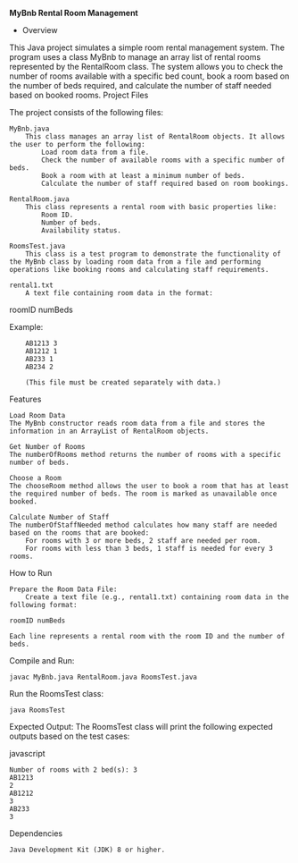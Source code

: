 ******MyBnb Rental Room Management******
- Overview

This Java project simulates a simple room rental management system. The program uses a class MyBnb to manage an array list of rental rooms represented by the RentalRoom class. The system allows you to check the number of rooms available with a specific bed count, book a room based on the number of beds required, and calculate the number of staff needed based on booked rooms.
Project Files

The project consists of the following files:

    MyBnb.java
        This class manages an array list of RentalRoom objects. It allows the user to perform the following:
            Load room data from a file.
            Check the number of available rooms with a specific number of beds.
            Book a room with at least a minimum number of beds.
            Calculate the number of staff required based on room bookings.

    RentalRoom.java
        This class represents a rental room with basic properties like:
            Room ID.
            Number of beds.
            Availability status.

    RoomsTest.java
        This class is a test program to demonstrate the functionality of the MyBnb class by loading room data from a file and performing operations like booking rooms and calculating staff requirements.

    rental1.txt
        A text file containing room data in the format:

roomID numBeds

Example:

        AB1213 3
        AB1212 1
        AB233 1
        AB234 2

        (This file must be created separately with data.)

Features

    Load Room Data
    The MyBnb constructor reads room data from a file and stores the information in an ArrayList of RentalRoom objects.

    Get Number of Rooms
    The numberOfRooms method returns the number of rooms with a specific number of beds.

    Choose a Room
    The chooseRoom method allows the user to book a room that has at least the required number of beds. The room is marked as unavailable once booked.

    Calculate Number of Staff
    The numberOfStaffNeeded method calculates how many staff are needed based on the rooms that are booked:
        For rooms with 3 or more beds, 2 staff are needed per room.
        For rooms with less than 3 beds, 1 staff is needed for every 3 rooms.

How to Run

    Prepare the Room Data File:
        Create a text file (e.g., rental1.txt) containing room data in the following format:

    roomID numBeds

    Each line represents a rental room with the room ID and the number of beds.

Compile and Run:



   
```
javac MyBnb.java RentalRoom.java RoomsTest.java
```
Run the RoomsTest class:

    java RoomsTest

Expected Output: The RoomsTest class will print the following expected outputs based on the test cases:

javascript

    Number of rooms with 2 bed(s): 3
    AB1213
    2
    AB1212
    3
    AB233
    3

Dependencies

    Java Development Kit (JDK) 8 or higher.
